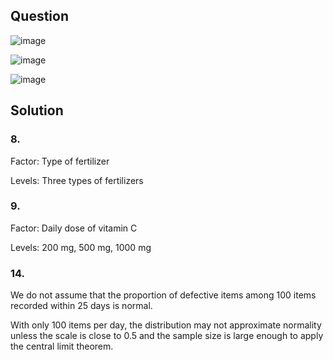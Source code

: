 ## Question

![image](https://github.com/user-attachments/assets/5eb17de7-fe39-48df-80f5-4a2cb273049d)

![image](https://github.com/user-attachments/assets/7e7b4570-7e58-44a5-b49a-2bc1c26b860e)

![image](https://github.com/user-attachments/assets/1135d0a0-70eb-473a-96f8-c4c0dafad2eb)

## Solution

### 8.
Factor: Type of fertilizer

Levels: Three types of fertilizers

### 9.
Factor: Daily dose of vitamin C

Levels: 200 mg, 500 mg, 1000 mg

### 14.

We do not assume that the proportion of defective items among 100 items recorded within 25 days is normal.

With only 100 items per day, the distribution may not approximate normality unless the scale is close to 0.5 and the sample size is large enough to apply the central limit theorem.
